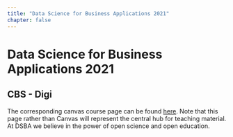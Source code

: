 ```yaml
---
title: "Data Science for Business Applications 2021"
chapter: false
---
```


# Data Science for Business Applications 2021
## CBS - Digi

The corresponding canvas course page can be found [here](https://cbscanvas.instructure.com/courses/11902). Note that this page rather than Canvas will represent the central hub for teaching material. At DSBA we believe in the power of open science and open education.